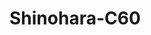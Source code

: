 <a name="material" />

# Shinohara-C60
<script type="application/ld+json">
  {
    "@context": "https://schema.org/",
    "@type": "ChemicalSubstance",
    "http://purl.org/dc/terms/conformsTo":
      {
        "@type": "CreativeWork",
        "@id": "https://bioschemas.org/profiles/ChemicalSubstance/0.4-RELEASE/"
      },
    "@id": "https://egonw.github.io/nanowiki/nanowiki472.html#material",
    "name": "Shinohara-C60",
    "sameAs": "http://127.0.0.1/mediawiki/index.php/Special:URIResolver/Shinohara-2DC60"
  }
</script>

